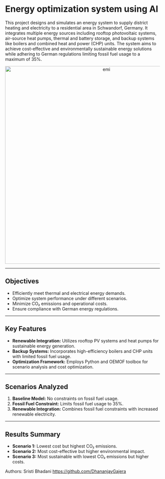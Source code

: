 # Energy optimization system using AI
This project designs and simulates an energy system to supply district heating and electricity to a residential area in Schwandorf, Germany. It integrates multiple energy sources including rooftop photovoltaic systems, air-source heat pumps, thermal and battery storage, and backup systems like boilers and combined heat and power (CHP) units. The system aims to achieve cost-effective and environmentally sustainable energy solutions while adhering to German regulations limiting fossil fuel usage to a maximum of 35%.

<p align="center">
  <img width="644" alt="emi" src="https://github.com/user-attachments/assets/12733dcf-de81-4a25-b172-919f9a52e1ea" />
</p>

---

## Objectives
- Efficiently meet thermal and electrical energy demands.
- Optimize system performance under different scenarios.
- Minimize CO₂ emissions and operational costs.
- Ensure compliance with German energy regulations.

---

## Key Features
- **Renewable Integration:** Utilizes rooftop PV systems and heat pumps for sustainable energy generation.
- **Backup Systems:** Incorporates high-efficiency boilers and CHP units with limited fossil fuel usage.
- **Optimization Framework:** Employs Python and OEMOF toolbox for scenario analysis and cost optimization.

---

## Scenarios Analyzed
1. **Baseline Model:** No constraints on fossil fuel usage.
2. **Fossil Fuel Constraint:** Limits fossil fuel usage to 35%.
3. **Renewable Integration:** Combines fossil fuel constraints with increased renewable electricity.

---

## Results Summary
- **Scenario 1:** Lowest cost but highest CO₂ emissions.
- **Scenario 2:** Most cost-effective but higher environmental impact.
- **Scenario 3:** Most sustainable with lowest CO₂ emissions but higher costs.

Authors:
Sristi Bhadani
https://github.com/DhananjayGajera

